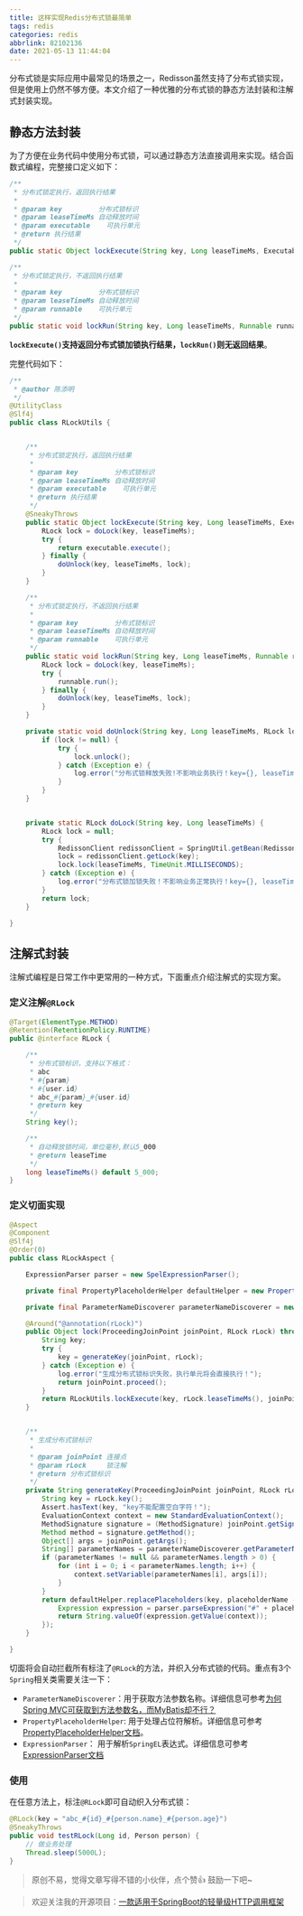 ```yaml
---
title: 这样实现Redis分布式锁最简单
tags: redis
categories: redis
abbrlink: 82102136
date: 2021-05-13 11:44:04
---
```


分布式锁是实际应用中最常见的场景之一，Redisson虽然支持了分布式锁实现，但是使用上仍然不够方便。本文介绍了一种优雅的分布式锁的静态方法封装和注解式封装实现。

<!--more-->

## 静态方法封装

为了方便在业务代码中使用分布式锁，可以通过静态方法直接调用来实现。结合函数式编程，完整接口定义如下：

```java
/**
 * 分布式锁定执行，返回执行结果
 *
 * @param key         分布式锁标识
 * @param leaseTimeMs 自动释放时间
 * @param executable    可执行单元
 * @return 执行结果
 */
public static Object lockExecute(String key, Long leaseTimeMs, Executable executable);

/**
 * 分布式锁定执行，不返回执行结果
 *
 * @param key         分布式锁标识
 * @param leaseTimeMs 自动释放时间
 * @param runnable    可执行单元
 */
public static void lockRun(String key, Long leaseTimeMs, Runnable runnable);
```

**`lockExecute()`支持返回分布式锁加锁执行结果，`lockRun()`则无返回结果**。

完整代码如下：

```java
/**
 * @author 陈添明
 */
@UtilityClass
@Slf4j
public class RLockUtils {


    /**
     * 分布式锁定执行，返回执行结果
     *
     * @param key         分布式锁标识
     * @param leaseTimeMs 自动释放时间
     * @param executable    可执行单元
     * @return 执行结果
     */
    @SneakyThrows
    public static Object lockExecute(String key, Long leaseTimeMs, Executable executable) {
        RLock lock = doLock(key, leaseTimeMs);
        try {
            return executable.execute();
        } finally {
            doUnlock(key, leaseTimeMs, lock);
        }
    }

    /**
     * 分布式锁定执行，不返回执行结果
     *
     * @param key         分布式锁标识
     * @param leaseTimeMs 自动释放时间
     * @param runnable    可执行单元
     */
    public static void lockRun(String key, Long leaseTimeMs, Runnable runnable) {
        RLock lock = doLock(key, leaseTimeMs);
        try {
            runnable.run();
        } finally {
            doUnlock(key, leaseTimeMs, lock);
        }
    }

    private static void doUnlock(String key, Long leaseTimeMs, RLock lock) {
        if (lock != null) {
            try {
                lock.unlock();
            } catch (Exception e) {
                log.error("分布式锁释放失败!不影响业务执行！key={}, leaseTimeMs={}", key, leaseTimeMs, e);
            }
        }
    }


    private static RLock doLock(String key, Long leaseTimeMs) {
        RLock lock = null;
        try {
            RedissonClient redissonClient = SpringUtil.getBean(RedissonClient.class);
            lock = redissonClient.getLock(key);
            lock.lock(leaseTimeMs, TimeUnit.MILLISECONDS);
        } catch (Exception e) {
            log.error("分布式锁加锁失败！不影响业务正常执行！key={}, leaseTimeMs={}", key, leaseTimeMs, e);
        }
        return lock;
    }

}
```

## 注解式封装

注解式编程是日常工作中更常用的一种方式，下面重点介绍注解式的实现方案。

### 定义注解`@RLock`

```java
@Target(ElementType.METHOD)
@Retention(RetentionPolicy.RUNTIME)
public @interface RLock {

    /**
     * 分布式锁标识，支持以下格式：
     * abc
     * #{param}
     * #{user.id}
     * abc_#{param}_#{user.id}
     * @return key
     */
    String key();

    /**
     * 自动释放锁时间，单位毫秒,默认5_000
     * @return leaseTime
     */
    long leaseTimeMs() default 5_000;
}
```

### 定义切面实现

```java
@Aspect
@Component
@Slf4j
@Order(0)
public class RLockAspect {

    ExpressionParser parser = new SpelExpressionParser();

    private final PropertyPlaceholderHelper defaultHelper = new PropertyPlaceholderHelper("#{", "}");

    private final ParameterNameDiscoverer parameterNameDiscoverer = new DefaultParameterNameDiscoverer();

    @Around("@annotation(rLock)")
    public Object lock(ProceedingJoinPoint joinPoint, RLock rLock) throws Throwable {
        String key;
        try {
            key = generateKey(joinPoint, rLock);
        } catch (Exception e) {
            log.error("生成分布式锁标识失败，执行单元将会直接执行！");
            return joinPoint.proceed();
        }
        return RLockUtils.lockExecute(key, rLock.leaseTimeMs(), joinPoint::proceed);
    }


    /**
     * 生成分布式锁标识
     *
     * @param joinPoint 连接点
     * @param rLock     锁注解
     * @return 分布式锁标识
     */
    private String generateKey(ProceedingJoinPoint joinPoint, RLock rLock) {
        String key = rLock.key();
        Assert.hasText(key, "key不能配置空白字符！");
        EvaluationContext context = new StandardEvaluationContext();
        MethodSignature signature = (MethodSignature) joinPoint.getSignature();
        Method method = signature.getMethod();
        Object[] args = joinPoint.getArgs();
        String[] parameterNames = parameterNameDiscoverer.getParameterNames(method);
        if (parameterNames != null && parameterNames.length > 0) {
            for (int i = 0; i < parameterNames.length; i++) {
                context.setVariable(parameterNames[i], args[i]);
            }
        }
        return defaultHelper.replacePlaceholders(key, placeholderName -> {
            Expression expression = parser.parseExpression("#" + placeholderName);
            return String.valueOf(expression.getValue(context));
        });
    }

}

```

切面将会自动拦截所有标注了`@RLock`的方法，并织入分布式锁的代码。重点有3个`Spring`相关类需要关注一下：

- `ParameterNameDiscoverer`：用于获取方法参数名称。详细信息可参考[为何Spring MVC可获取到方法参数名，而MyBatis却不行？](https://cloud.tencent.com/developer/article/1497751)
- `PropertyPlaceholderHelper`: 用于处理占位符解析。详细信息可参考[PropertyPlaceholderHelper文档](https://docs.spring.io/spring-framework/docs/current/javadoc-api/org/springframework/util/PropertyPlaceholderHelper.html)。
- `ExpressionParser`： 用于解析`SpringEL`表达式。详细信息可参考[ExpressionParser文档](https://docs.spring.io/spring-framework/docs/current/javadoc-api/org/springframework/expression/ExpressionParser.html)

### 使用

在任意方法上，标注`@RLock`即可自动织入分布式锁：

```java
@RLock(key = "abc_#{id}_#{person.name}_#{person.age}")
@SneakyThrows
public void testRLock(Long id, Person person) {
    // 做业务处理
    Thread.sleep(5000L);
}
```

> 原创不易，觉得文章写得不错的小伙伴，点个赞👍 鼓励一下吧~

> 欢迎关注我的开源项目：[一款适用于SpringBoot的轻量级HTTP调用框架](https://github.com/LianjiaTech/retrofit-spring-boot-starter)







